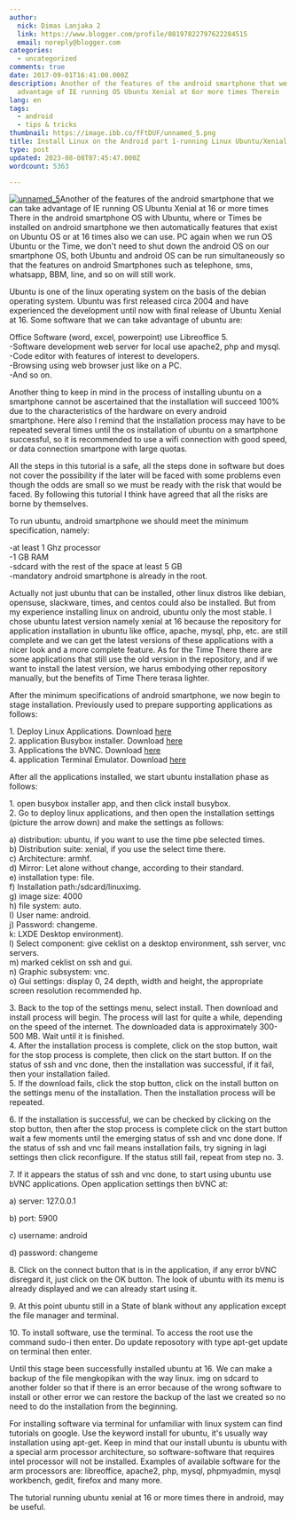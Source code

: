 ```yaml
---
author:
  nick: Dimas Lanjaka 2
  link: https://www.blogger.com/profile/08197822797622284515
  email: noreply@blogger.com
categories:
  - uncategorized
comments: true
date: 2017-09-01T16:41:00.000Z
description: Another of the features of the android smartphone that we can take
  advantage of IE running OS Ubuntu Xenial at 6or more times Therein
lang: en
tags:
  - android
  - tips & tricks
thumbnail: https://image.ibb.co/fFtDUF/unnamed_5.png
title: Install Linux on the Android part 1-running Linux Ubuntu/Xenial on Android
type: post
updated: 2023-08-08T07:45:47.000Z
wordcount: 5363

---
```


[![unnamed_5](https://image.ibb.co/fFtDUF/unnamed_5.png "imgDb")](https://imgbb.com/ "imgdb")Another of the features of the android smartphone that we can take advantage of IE running OS Ubuntu Xenial at 16 or more times There in the android smartphone OS with Ubuntu, where or Times be installed on android smartphone we then automatically features that exist on Ubuntu OS or at 16 times also we can use. PC again when we run OS Ubuntu or the Time, we don't need to shut down the android OS on our smartphone OS, both Ubuntu and android OS can be run simultaneously so that the features on android Smartphones such as telephone, sms, whatsapp, BBM, line, and so on will still work.  
  
Ubuntu is one of the linux operating system on the basis of the debian operating system. Ubuntu was first released circa 2004 and have experienced the development until now with final release of Ubuntu Xenial at 16. Some software that we can take advantage of ubuntu are:  
  
Office Software (word, excel, powerpoint) use Libreoffice 5.  
\-Software development web server for local use apache2, php and mysql.  
\-Code editor with features of interest to developers.  
\-Browsing using web browser just like on a PC.  
\-And so on.  
  
Another thing to keep in mind in the process of installing ubuntu on a smartphone cannot be ascertained that the installation will succeed 100% due to the characteristics of the hardware on every android smartphone. Here also I remind that the installation process may have to be repeated several times until the os installation of ubuntu on a smartphone successful, so it is recommended to use a wifi connection with good speed, or data connection smartpone with large quotas.  
  
All the steps in this tutorial is a safe, all the steps done in software but does not cover the possibility if the later will be faced with some problems even though the odds are small so we must be ready with the risk that would be faced. By following this tutorial I think have agreed that all the risks are borne by themselves.  
  
To run ubuntu, android smartphone we should meet the minimum specification, namely:  
  
\-at least 1 Ghz processor  
\-1 GB RAM  
\-sdcard with the rest of the space at least 5 GB  
\-mandatory android smartphone is already in the root.  
  
Actually not just ubuntu that can be installed, other linux distros like debian, opensuse, slackware, times, and centos could also be installed. But from my experience installing linux on android, ubuntu only the most stable. I chose ubuntu latest version namely xenial at 16 because the repository for application installation in ubuntu like office, apache, mysql, php, etc. are still complete and we can get the latest versions of these applications with a nicer look and a more complete feature. As for the Time There there are some applications that still use the old version in the repository, and if we want to install the latest version, we harus embodying other repository manually, but the benefits of Time There terasa lighter.   
  
After the minimum specifications of android smartphone, we now begin to stage installation. Previously used to prepare supporting applications as follows:  
  
1\. Deploy Linux Applications. Download [here](https://play.google.com/store/apps/details?id=ru.meefik.linuxdeploy)  
2\. application Busybox installer. Download [here](https://www.blogger.com/https%3A%2F%2Fplay.google.com%2Fstore%2Fapps%2Fdetails%3Fid%3Dru.meefik.busybox)  
3\. Applications the bVNC. Download [here](https://www.blogger.com/https%3A%2F%2Fplay.google.com%2Fstore%2Fapps%2Fdetails%3Fid%3Dcom.iiordanov.freebVNC)  
4\. application Terminal Emulator. Download [here](https://www.blogger.com/https%3A%2F%2Fplay.google.com%2Fstore%2Fapps%2Fdetails%3Fid%3Djackpal.androidterm)  
  
After all the applications installed, we start ubuntu installation phase as follows:  
  
1\. open busybox installer app, and then click install busybox.  
2\. Go to deploy linux applications, and then open the installation settings (picture the arrow down) and make the settings as follows:

  
a) distribution: ubuntu, if you want to use the time pbe selected times.   
b) Distribution suite: xenial, if you use the select time there.  
c) Architecture: armhf.  
d) Mirror: Let alone without change, according to their standard.   
e) installation type: file.  
f) Installation path:/sdcard/linuximg.  
g) image size: 4000  
h) file system: auto.  
I) User name: android.  
j) Password: changeme.  
k: LXDE Desktop environment).  
l) Select component: give ceklist on a desktop environment, ssh server, vnc servers.  
m) marked ceklist on ssh and gui.  
n) Graphic subsystem: vnc.  
o) Gui settings: display 0, 24 depth, width and height, the appropriate screen resolution recommended hp.

  
3\. Back to the top of the settings menu, select install. Then download and install process will begin. The process will last for quite a while, depending on the speed of the internet. The downloaded data is approximately 300-500 MB. Wait until it is finished.  
4\. After the installation process is complete, click on the stop button, wait for the stop process is complete, then click on the start button. If on the status of ssh and vnc done, then the installation was successful, if it fail, then your installation failed.   
5\. If the download fails, click the stop button, click on the install button on the settings menu of the installation. Then the installation process will be repeated.

6\. If the installation is successful, we can be checked by clicking on the stop button, then after the stop process is complete click on the start button wait a few moments until the emerging status of ssh and vnc done done. If the status of ssh and vnc fail means installation fails, try signing in lagi settings then click reconfigure. If the status still fail, repeat from step no. 3.

7\. If it appears the status of ssh and vnc done, to start using ubuntu use bVNC applications. Open application settings then bVNC at:

a) server: 127.0.0.1

b) port: 5900

c) username: android

d) password: changeme

8\. Click on the connect button that is in the application, if any error bVNC disregard it, just click on the OK button. The look of ubuntu with its menu is already displayed and we can already start using it.

9\. At this point ubuntu still in a State of blank without any application except the file manager and terminal.

10\. To install software, use the terminal. To access the root use the command sudo-i then enter. Do update reposotory with type apt-get update on terminal then enter.

Until this stage been successfully installed ubuntu at 16. We can make a backup of the file mengkopikan with the way linux. img on sdcard to another folder so that if there is an error because of the wrong software to install or other error we can restore the backup of the last we created so no need to do the installation from the beginning.

For installing software via terminal for unfamiliar with linux system can find tutorials on google. Use the keyword install for ubuntu, it's usually way installation using apt-get. Keep in mind that our install ubuntu is ubuntu with a special arm processor architecture, so software-software that requires intel processor will not be installed. Examples of available software for the arm processors are: libreoffice, apache2, php, mysql, phpmyadmin, mysql workbench, gedit, firefox and many more.

  

The tutorial running ubuntu xenial at 16 or more times there in android, may be useful.